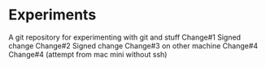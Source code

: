 # Experiments
A git repository for experimenting with git and stuff
Change#1
Signed change
Change#2
Signed change
Change#3 on other machine
Change#4
Change#4 (attempt from mac mini without ssh)

